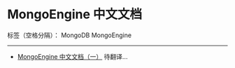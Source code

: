 ﻿# MongoEngine 中文文档

标签（空格分隔）： MongoDB MongoEngine

---
* [MongoEngine 中文文档（一）][1]
待翻译...


  [1]: https://github.com/AngleMAXIN/MongoEngine-/blob/master/MongoEngine%20%E4%B8%AD%E6%96%87%E6%96%87%E6%A1%A3%EF%BC%88%E4%B8%80%EF%BC%89.md
